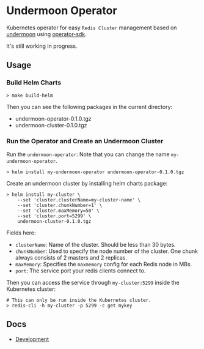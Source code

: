 # Undermoon Operator
Kubernetes operator for easy `Redis Cluster` management
based on [undermoon](https://github.com/doyoubi/undermoon)
using [operator-sdk](https://sdk.operatorframework.io/).

It's still working in progress.

## Usage

### Build Helm Charts
```
> make build-helm
```

Then you can see the following packages in the current directory:
- undermoon-operator-0.1.0.tgz
- undermoon-cluster-0.1.0.tgz

### Run the Operator and Create an Undermoon Cluster
Run the `undermoon-operator`:
Note that you can change the name `my-undermoon-operator`.
```
> helm install my-undermoon-operator undermoon-operator-0.1.0.tgz
```

Create an undermoon cluster by installing helm charts package:
```
> helm install my-cluster \
    --set 'cluster.clusterName=my-cluster-name' \
    --set 'cluster.chunkNumber=1' \
    --set 'cluster.maxMemory=50' \
    --set 'cluster.port=5299' \
    undermoon-cluster-0.1.0.tgz
```

Fields here:
- `clusterName`: Name of the cluster. Should be less than 30 bytes.
- `chunkNumber`: Used to specify the node number of the cluster.
    One chunk always consists of 2 masters and 2 replicas.
- `maxMemory`: Specifies the `maxmemory` config for each Redis node in MBs.
- `port`: The service port your redis clients connect to.

Then you can access the service through `my-cluster:5299` inside the Kubernetes cluster:
```
# This can only be run inside the Kubernetes cluster.
> redis-cli -h my-cluster -p 5299 -c get mykey
```

## Docs
- [Development](./docs/development.md)
